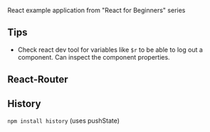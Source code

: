 React example application from "React for Beginners" series

## Tips

 * Check react dev tool for variables like `$r` to be able to log out a component. Can inspect the component properties.


## React-Router

## History

`npm install history` (uses pushState)
